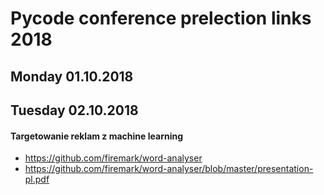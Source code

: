 # Pycode conference prelection links 2018

## Monday 01.10.2018

## Tuesday 02.10.2018

#### Targetowanie reklam z machine learning

* https://github.com/firemark/word-analyser
* https://github.com/firemark/word-analyser/blob/master/presentation-pl.pdf
